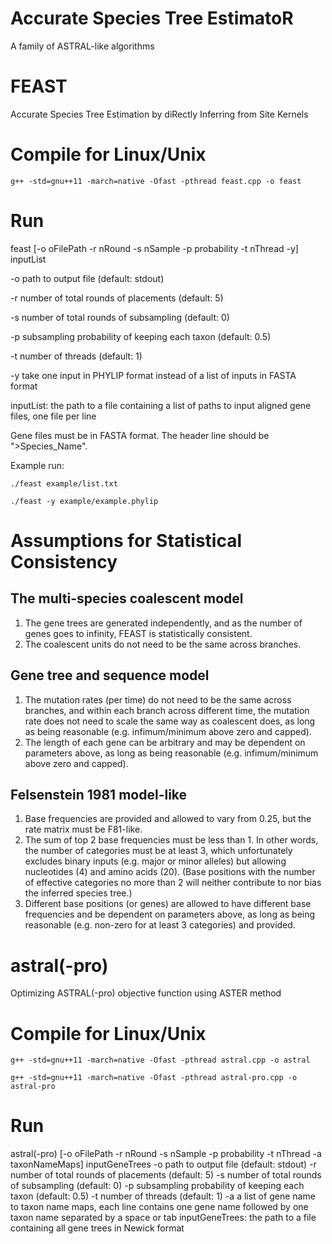 # Accurate Species Tree EstimatoR
A family of ASTRAL-like algorithms

# FEAST
Accurate Species Tree Estimation by diRectly Inferring from Site Kernels

# Compile for Linux/Unix
`g++ -std=gnu++11 -march=native -Ofast -pthread feast.cpp -o feast`

# Run
feast [-o oFilePath -r nRound -s nSample -p probability -t nThread -y] inputList

-o  path to output file (default: stdout)

-r  number of total rounds of placements (default: 5)

-s  number of total rounds of subsampling (default: 0)

-p  subsampling probability of keeping each taxon (default: 0.5)

-t  number of threads (default: 1)

-y  take one input in PHYLIP format instead of a list of inputs in FASTA format 

inputList: the path to a file containing a list of paths to input aligned gene files, one file per line

Gene files must be in FASTA format. The header line should be ">Species_Name".

Example run:

`./feast example/list.txt`

`./feast -y example/example.phylip`

# Assumptions for Statistical Consistency
## The multi-species coalescent model
1. The gene trees are generated independently, and as the number of genes goes to infinity, FEAST is statistically consistent.
2. The coalescent units do not need to be the same across branches.

## Gene tree and sequence model
1. The mutation rates (per time) do not need to be the same across branches, and within each branch across different time, the mutation rate does not need to scale the same way as coalescent does, as long as being reasonable (e.g. infimum/minimum above zero and capped).
2. The length of each gene can be arbitrary and may be dependent on parameters above, as long as being reasonable (e.g. infimum/minimum above zero and capped).

## Felsenstein 1981 model-like
1. Base frequencies are provided and allowed to vary from 0.25, but the rate matrix must be F81-like.
2. The sum of top 2 base frequencies must be less than 1. In other words, the number of categories must be at least 3, which unfortunately excludes binary inputs (e.g. major or minor alleles) but allowing nucleotides (4) and amino acids (20). (Base positions with the number of effective categories no more than 2 will neither contribute to nor bias the inferred species tree.)
3. Different base positions (or genes) are allowed to have different base frequencies and be dependent on parameters above, as long as being reasonable (e.g. non-zero for at least 3 categories) and provided.


# astral(-pro)
Optimizing ASTRAL(-pro) objective function using ASTER method

# Compile for Linux/Unix
`g++ -std=gnu++11 -march=native -Ofast -pthread astral.cpp -o astral`

`g++ -std=gnu++11 -march=native -Ofast -pthread astral-pro.cpp -o astral-pro`

# Run
astral(-pro) [-o oFilePath -r nRound -s nSample -p probability -t nThread -a taxonNameMaps] inputGeneTrees
-o  path to output file (default: stdout)
-r  number of total rounds of placements (default: 5)
-s  number of total rounds of subsampling (default: 0)
-p  subsampling probability of keeping each taxon (default: 0.5)
-t  number of threads (default: 1)
-a  a list of gene name to taxon name maps, each line contains one gene name followed by one taxon name separated by a space or tab 
inputGeneTrees: the path to a file containing all gene trees in Newick format
